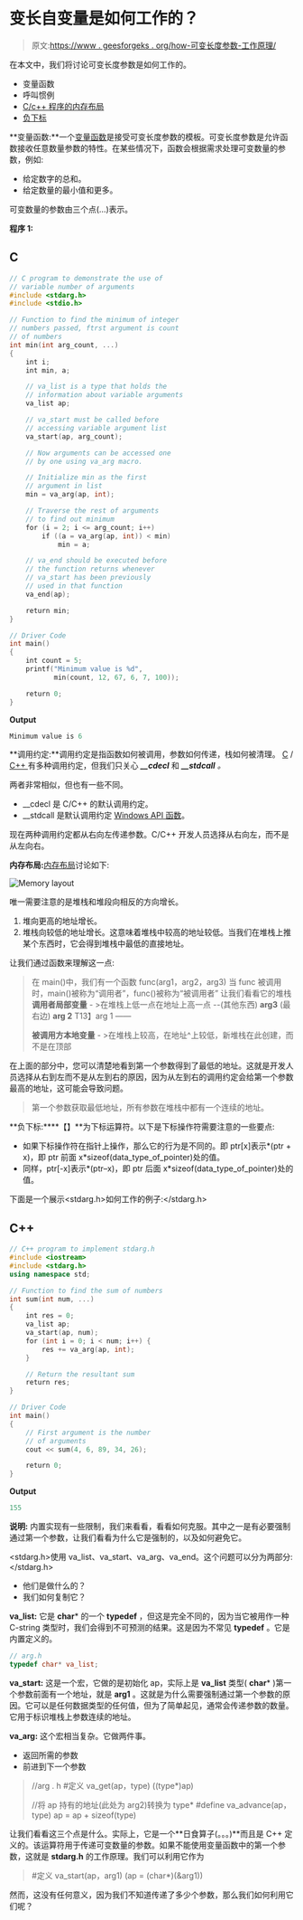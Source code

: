 # 变长自变量是如何工作的？

> 原文:[https://www . geesforgeks . org/how-可变长度参数-工作原理/](https://www.geeksforgeeks.org/how-variable-length-argument-works/)

在本文中，我们将讨论可变长度参数是如何工作的。

*   变量函数
*   呼叫惯例
*   [C/c++ 程序的内存布局](https://www.geeksforgeeks.org/memory-layout-of-c-program/)
*   [负下标](https://www.geeksforgeeks.org/overloading-subscript-or-array-index-operator-in-c/)

**变量函数:**一个[变量函数](https://www.geeksforgeeks.org/variadic-function-templates-c/)是接受可变长度参数的模板。可变长度参数是允许函数接收任意数量参数的特性。在某些情况下，函数会根据需求处理可变数量的参数，例如:

*   给定数字的总和。
*   给定数量的最小值和更多。

可变数量的参数由三个点(…)表示。

**程序 1:**

## C

```cpp
// C program to demonstrate the use of
// variable number of arguments
#include <stdarg.h>
#include <stdio.h>

// Function to find the minimum of integer
// numbers passed, ftrst argument is count
// of numbers
int min(int arg_count, ...)
{
    int i;
    int min, a;

    // va_list is a type that holds the
    // information about variable arguments
    va_list ap;

    // va_start must be called before
    // accessing variable argument list
    va_start(ap, arg_count);

    // Now arguments can be accessed one
    // by one using va_arg macro.

    // Initialize min as the first
    // argument in list
    min = va_arg(ap, int);

    // Traverse the rest of arguments
    // to find out minimum
    for (i = 2; i <= arg_count; i++)
        if ((a = va_arg(ap, int)) < min)
            min = a;

    // va_end should be executed before
    // the function returns whenever
    // va_start has been previously
    // used in that function
    va_end(ap);

    return min;
}

// Driver Code
int main()
{
    int count = 5;
    printf("Minimum value is %d",
           min(count, 12, 67, 6, 7, 100));

    return 0;
}
```

**Output**

```cpp
Minimum value is 6
```

**调用约定:**调用约定是指函数如何被调用，参数如何传递，栈如何被清理。 [C](https://www.geeksforgeeks.org/c-programming-language/) / [C++ ](https://www.geeksforgeeks.org/c-plus-plus/) 有多种调用约定，但我们只关心 ***__cdecl*** 和 ***__stdcall** 。*

两者非常相似，但也有一些不同。

*   __cdecl 是 C/C++ 的默认调用约定。
*   __stdcall 是默认调用约定 [Windows API 函数](https://www.geeksforgeeks.org/web-window-api-window-locationbar-property/)。

现在两种调用约定都从右向左传递参数。C/C++ 开发人员选择从右向左，而不是从左向右。

**内存布局:**[内存布局](https://www.geeksforgeeks.org/memory-layout-of-c-program/)讨论如下:

![Memory layout](img/c95ae9f05e5e908a7676b906480f4a26.png)

唯一需要注意的是堆栈和堆段向相反的方向增长。

1.  堆向更高的地址增长。
2.  堆栈向较低的地址增长。这意味着堆栈中较高的地址较低。当我们在堆栈上推某个东西时，它会得到堆栈中最低的直接地址。

让我们通过函数来理解这一点:

> 在 main()中，我们有一个函数 func(arg1，arg2，arg3)
> 当 func 被调用时，main()被称为“调用者”，func()被称为“被调用者”
> 让我们看看它的堆栈
> **调用者局部变量** - >在堆栈上低一点在地址上高一点
> --(其他东西)
> **arg3** (最右边)
> **arg 2**
> T13】arg 1
> ——
> 
> **被调用方本地变量** - >在堆栈上较高，在地址^上较低，新堆栈在此创建，而不是在顶部

在上面的部分中，您可以清楚地看到第一个参数得到了最低的地址。这就是开发人员选择从右到左而不是从左到右的原因，因为从左到右的调用约定会给第一个参数最高的地址，这可能会导致问题。

> 第一个参数获取最低地址，所有参数在堆栈中都有一个连续的地址。

**负下标:****【】**为下标运算符。以下是下标操作符需要注意的一些要点:

*   如果下标操作符在指针上操作，那么它的行为是不同的。即 ptr[x]表示*(ptr + x)，即 ptr 前面 x*sizeof(data_type_of_pointer)处的值。
*   同样，ptr[-x]表示*(ptr–x)，即 ptr 后面 x*sizeof(data_type_of_pointer)处的值。

下面是一个展示<stdarg.h>如何工作的例子:</stdarg.h>

## C++

```cpp
// C++ program to implement stdarg.h
#include <iostream>
#include <stdarg.h>
using namespace std;

// Function to find the sum of numbers
int sum(int num, ...)
{
    int res = 0;
    va_list ap;
    va_start(ap, num);
    for (int i = 0; i < num; i++) {
        res += va_arg(ap, int);
    }

    // Return the resultant sum
    return res;
}

// Driver Code
int main()
{
    // First argument is the number
    // of arguments
    cout << sum(4, 6, 89, 34, 26);

    return 0;
}
```

**Output**

```cpp
155
```

**说明:**
内置实现有一些限制，我们来看看，看看如何克服。其中之一是有必要强制通过第一个参数，让我们看看为什么它是强制的，以及如何避免它。

<stdarg.h>使用 va_list、va_start、va_arg、va_end。这个问题可以分为两部分:</stdarg.h>

*   他们是做什么的？
*   我们如何复制它？

**va_list:** 它是 **char*** 的一个 **typedef** ，但这是完全不同的，因为当它被用作一种 C-string 类型时，我们会得到不可预测的结果。这是因为不常见 **typedef** 。它是内置定义的。

```cpp
// arg.h
typedef char* va_list;
```

**va_start:** 这是一个宏，它做的是初始化 ap，实际上是 **va_list** 类型( **char*** )第一个参数前面有一个地址，就是 **arg1** 。这就是为什么需要强制通过第一个参数的原因。它可以是任何数据类型的任何值，但为了简单起见，通常会传递参数的数量。它用于标识堆栈上参数连续的地址。

**va_arg:** 这个宏相当复杂。它做两件事。

*   返回所需的参数
*   前进到下一个参数

> //arg . h
> #定义 va_get(ap，type) ((type*)ap)
> 
> //将 ap 持有的地址(此处为 arg2)转换为 type*
> #define va_advance(ap，type) ap = ap + sizeof(type)

让我们看看这三个点是什么。实际上，它是一个**日食算子(。。。)**而且是 C++ 定义的。该运算符用于传递可变数量的参数。如果不能使用变量函数中的第一个参数，这就是 **stdarg.h** 的工作原理。我们可以利用它作为

> #定义 va_start(ap，arg1) (ap = (char*)(&arg1))

然而，这没有任何意义，因为我们不知道传递了多少个参数，那么我们如何利用它们呢？